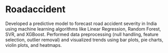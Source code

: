 # Roadaccident
Developed a predictive model to forecast road accident severity in India using machine learning algorithms like Linear Regression, Random Forest, SVR, and XGBoost. Performed data preprocessing (null handling, feature selection, outlier removal) and visualized trends using bar plots, pie charts, violin plots, and heatmaps.
